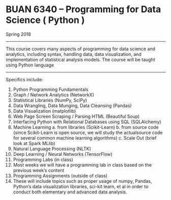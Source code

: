 # BUAN 6340 – Programming for Data Science ( Python )
Spring 2018
_______________________________
This course covers many aspects of programming for data science and analytics, including syntax, handling data, data visualization, and implementation of statistical analysis models. The course will be taught using Python language
_______________________________
Specifics include:
1. Python Programming Fundamentals
2. Graph / Network Analytics (NetworkX)
3. Statistical Libraries (NumPy, SciPy)
4. Data Wrangling, Data Munging, Data Cleansing (Pandas)
5. Data Visualization (matplotlib)
6. Web Page Screen Scraping / Parsing HTML (Beautiful Soup)
7. Interfacing Python with Relational Databases using SQL (SQLAlchemy)
8. Machine Learning
      a. from libraries (Scikit-Learn)
      b. from source code (since Scikit-Learn is open source, we will study the actualsource code for several common machine           learning algorithms) 
      c. Scale Out (brief look at Spark MLlib)
9. Natural Language Processing (NLTK)
10. Deep Learning / Neural Networks (TensorFlow)
11. Programming Labs (in class)
12. Most weeks we will have a programming lab in class based on the previous week’s content
13. Programming Assignments (outside of class)
14. These will include topics such as proper usage of numpy, Pandas, Python’s data
visualization libraries, sci-kit learn, et al in order to conduct both elementary and advanced data analysis.
